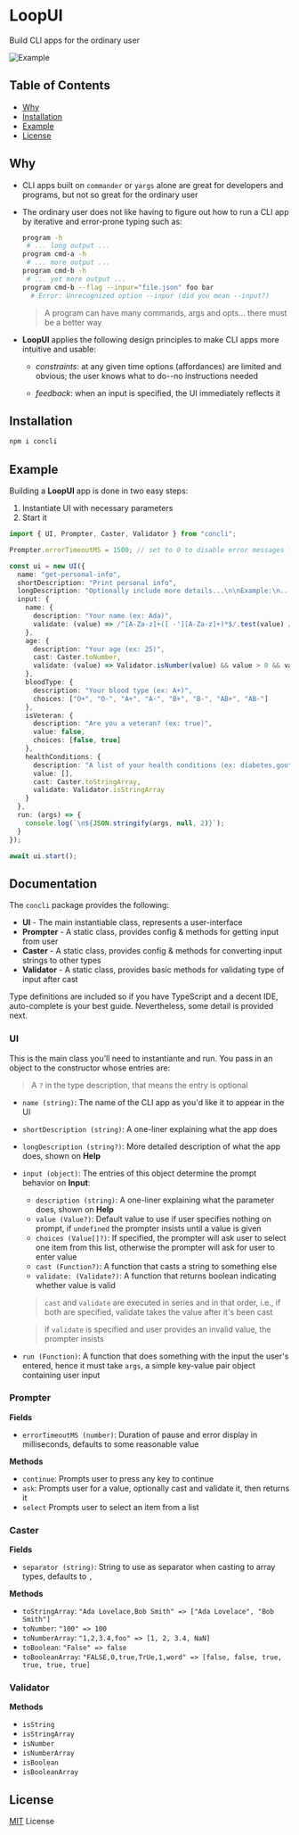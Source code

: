 # LoopUI

Build CLI apps for the ordinary user

![Example](example.gif)

## Table of Contents

- [Why](#why)
- [Installation](#installation)
- [Example](#example)
- [License](#license)

## Why

- CLI apps built on ``commander`` or ``yargs`` alone are great for developers and programs, but not
  so great for the ordinary user

- The ordinary user does not like having to figure out how to run a CLI app by iterative and
  error-prone typing such as:

  ```bash
  program -h
   # ... long output ...
  program cmd-a -h
   # ... more output ...
  program cmd-b -h
   # ... yet more output ...
  program cmd-b --flag --inpur="file.json" foo bar
    # Error: Unrecognized option --inpur (did you mean --input?)
  ```

  > A program can have many commands, args and opts... there must be a better way

- **LoopUI** applies the following design principles to make CLI apps more intuitive and usable:

  - _constraints_: at any given time options (affordances) are limited and obvious;
    the user knows what to do--no instructions needed

  - _feedback_: when an input is specified, the UI immediately reflects it

## Installation

```bash
npm i concli
```

## Example

Building a **LoopUI** app is done in two easy steps:

1. Instantiate UI with necessary parameters
2. Start it

```ts
import { UI, Prompter, Caster, Validator } from "concli";

Prompter.errorTimeoutMS = 1500; // set to 0 to disable error messages for faster UX

const ui = new UI({
  name: "get-personal-info",
  shortDescription: "Print personal info",
  longDescription: "Optionally include more details...\n\nExample:\n...",
  input: {
    name: {
      description: "Your name (ex: Ada)",
      validate: (value) => /^[A-Za-z]+([ -'][A-Za-z]+)*$/.test(value) // validates birth names
    },
    age: {
      description: "Your age (ex: 25)",
      cast: Caster.toNumber,
      validate: (value) => Validator.isNumber(value) && value > 0 && value < 130
    },
    bloodType: {
      description: "Your blood type (ex: A+)",
      choices: ["O+", "O-", "A+", "A-", "B+", "B-", "AB+", "AB-"]
    },
    isVeteran: {
      description: "Are you a veteran? (ex: true)",
      value: false,
      choices: [false, true]
    },
    healthConditions: {
      description: "A list of your health conditions (ex: diabetes,gout)",
      value: [],
      cast: Caster.toStringArray,
      validate: Validator.isStringArray
    }
  },
  run: (args) => {
    console.log(`\n${JSON.stringify(args, null, 2)}`);
  }
});

await ui.start();
```

## Documentation

The ``concli`` package provides the following:

- **UI** - The main instantiable class, represents a user-interface
- **Prompter** - A static class, provides config & methods for getting input from user
- **Caster** - A static class, provides config & methods for converting input strings to other types
- **Validator** - A static class, provides basic methods for validating type of input after cast

Type definitions are included so if you have TypeScript and a decent IDE, auto-complete is your best
guide. Nevertheless, some detail is provided next.

### UI

This is the main class you'll need to instantiante and run. You pass in an object to the
constructor whose entries are:

> A ``?`` in the type description, that means the entry is optional

- ``name (string)``: The name of the CLI app as you'd like it to appear in the UI
- ``shortDescription (string)``: A one-liner explaining what the app does
- ``longDescription (string?)``: More detailed description of what the app does, shown on **Help**
- ``input (object)``: The entries of this object determine the prompt behavior on __Input__:
  - ``description (string)``: A one-liner explaining what the parameter does, shown on __Help__
  - ``value (Value?)``: Default value to use if user specifies nothing on prompt, if ``undefined``
    the prompter insists until a value is given
  - ``choices (Value[]?)``: If specified, the prompter will ask user to select one item from this
    list, otherwise the prompter will ask for user to enter value
  - ``cast (Function?)``: A function that casts a string to something else
  - ``validate: (Validate?)``: A function that returns boolean indicating whether value is valid

  > ``cast`` and ``validate`` are executed in series and in that order, i.e., if
  > both are specified, validate takes the value after it's been cast

  > if ``validate`` is specified and user provides an invalid value, the prompter insists

- ``run (Function)``: A function that does something with the input the user's entered, hence it
  must take ``args``, a simple key-value pair object containing user input

### Prompter

**Fields**

- ``errorTimeoutMS (number)``: Duration of pause and error display in milliseconds, defaults to some
  reasonable value

**Methods**

- ``continue``: Prompts user to press any key to continue
- ``ask``: Prompts user for a value, optionally cast and validate it, then returns it
- ``select`` Prompts user to select an item from a list

### Caster

**Fields**

- ``separator (string)``: String to use as separator when casting to array types, defaults to ``,``

**Methods**

- ``toStringArray``: ``"Ada Lovelace,Bob Smith" => ["Ada Lovelace", "Bob Smith"]``
- ``toNumber``: ``"100" => 100``
- ``toNumberArray``: ``"1,2,3.4,foo" => [1, 2, 3.4, NaN]``
- ``toBoolean``: ``"False" => false``
- ``toBooleanArray``: ``"FALSE,0,true,TrUe,1,word" => [false, false, true, true, true, true]``

### Validator

**Methods**

- ``isString``
- ``isStringArray``
- ``isNumber``
- ``isNumberArray``
- ``isBoolean``
- ``isBooleanArray``

## License

[MIT](LICENSE) License

